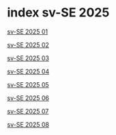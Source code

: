# index sv-SE 2025

<a href="./01">sv-SE 2025 01</a>

<a href="./02">sv-SE 2025 02</a>

<a href="./03">sv-SE 2025 03</a>

<a href="./04">sv-SE 2025 04</a>

<a href="./05">sv-SE 2025 05</a>

<a href="./06">sv-SE 2025 06</a>

<a href="./07">sv-SE 2025 07</a>

<a href="./08">sv-SE 2025 08</a>
